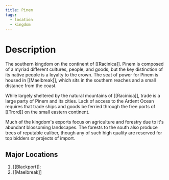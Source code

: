 ```yaml
---
title: Pinem
tags:
  - location
  - kingdom
---
```

# Description

The southern kingdom on the continent of [[Racinica]]. Pinem is composed of a myriad different cultures, people, and goods, but the key distinction of its native people is a loyalty to the crown. The seat of power for Pinem is housed in [[Maelbreak]], which sits in the southern reaches and a small distance from the coast.

While largely sheltered by the natural mountains of [[Racinica]], trade is a large party of Pinem and its cities. Lack of access to the Ardent Ocean requires that trade ships and goods be ferried through the free ports of [[Trord]] on the small eastern continent.

Much of the kingdom's exports focus on agriculture and forestry due to it's abundant blossoming landscapes. The forests to the south also produce trees of reputable caliber, though any of such high quality are reserved for top bidders or projects of import.
## Major Locations

1. [[Blackport]]:
2. [[Maelbreak]]